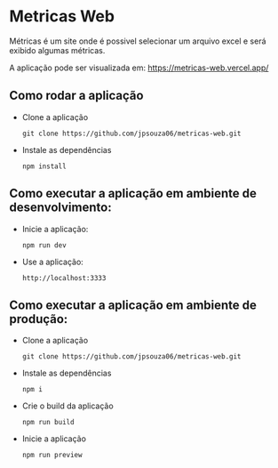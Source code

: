 # Metricas Web
Métricas é um site onde é possivel selecionar um arquivo excel e será exibido algumas métricas.

A aplicação pode ser visualizada em: <a>https://metricas-web.vercel.app/</a>


## Como rodar a aplicação

- Clone a aplicação
  ```
  git clone https://github.com/jpsouza06/metricas-web.git
  ```

- Instale as dependências
  ```
  npm install
  ```

## Como executar a aplicação em ambiente de desenvolvimento:
- Inicie a aplicação:
  ```
  npm run dev
  ```

- Use a aplicação:
  ```
  http://localhost:3333
  ```

## Como executar a aplicação em ambiente de produção:

- Clone a aplicação
  ```
  git clone https://github.com/jpsouza06/metricas-web.git
  ```
  
- Instale as dependências
  ```
  npm i
  ```

- Crie o build da aplicação
  ```
  npm run build
  ```

- Inicie a aplicação
  ```
  npm run preview
  ```

